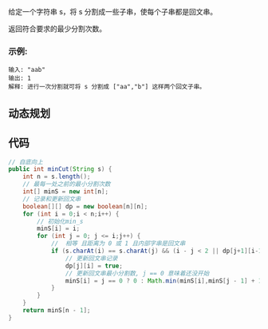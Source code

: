 给定一个字符串 s，将 s 分割成一些子串，使每个子串都是回文串。

返回符合要求的最少分割次数。

### 示例:
```
输入: "aab"
输出: 1
解释: 进行一次分割就可将 s 分割成 ["aa","b"] 这样两个回文子串。
```
<!-- 来源：力扣（LeetCode）
链接：https://leetcode-cn.com/problems/palindrome-partitioning-ii
著作权归领扣网络所有。商业转载请联系官方授权，非商业转载请注明出处。 -->
## 动态规划


## 代码
```java
// 自底向上
public int minCut(String s) {
    int n = s.length();
    // 最每一处之前的最小分割次数
    int[] minS = new int[n];
    // 记录和更新回文串
    boolean[][] dp = new boolean[n][n];
    for (int i = 0;i < n;i++) {
        // 初始化min_s
        minS[i] = i;
        for (int j = 0; j <= i;j++) {
            //  相等 且距离为 0 或 1 且内部字串是回文串
            if (s.charAt(i) == s.charAt(j) && (i - j < 2 || dp[j+1][i-1])) {
                // 更新回文串记录
                dp[j][i] = true;
                // 更新回文串最小分割数, j == 0 意味着还没开始
                minS[i] = j == 0 ? 0 : Math.min(minS[i],minS[j - 1] + 1);
            }
        }
    }
    return minS[n - 1];
}
```